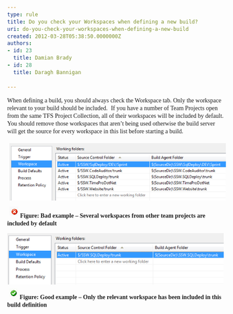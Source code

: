 ```yaml
---
type: rule
title: Do you check your Workspaces when defining a new build?
uri: do-you-check-your-workspaces-when-defining-a-new-build
created: 2012-03-28T05:38:50.0000000Z
authors:
- id: 23
  title: Damian Brady
- id: 28
  title: Daragh Bannigan

---
```


 
<font face="Calibri">​When defining a build, you should always check the Workspace tab. Only the workspace relevant to your build should be included.</font>
   ​ 
<font face="Calibri">If you have a number of Team Projects open from the same TFS Project Collection, all of their workspaces will be included by default.  You should remove those workspaces that aren’t being used otherwise the build server will get the source for every workspace in this list before starting a build.</font>

<font face="Calibri"> <img src="bad_workspace.png" alt="" style="margin:5px;"><br>   <img src="bad.gif" alt="" style="margin:5px;"></font>**<font face="Calibri">Figure: Bad example – Several workspaces from other team projects are included by default</font>**

<font face="Calibri"> </font>

![](good_workspace.png)
**<font face="Calibri">  <img src="good.gif" alt="" style="margin:5px;">Figure: Good example – Only the relevant workspace has been included in this build definition</font>**

